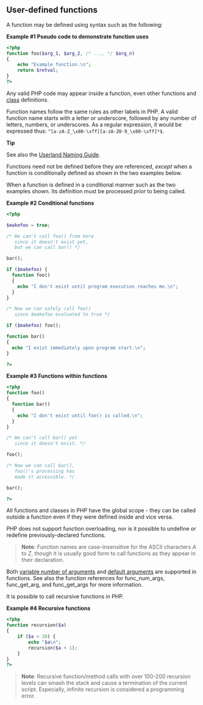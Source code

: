 User-defined functions
----------------------

A function may be defined using syntax such as the following:

**Example \#1 Pseudo code to demonstrate function uses**

``` php
<?php
function foo($arg_1, $arg_2, /* ..., */ $arg_n)
{
    echo "Example function.\n";
    return $retval;
}
?>
```

Any valid PHP code may appear inside a function, even other functions
and
<a href="/language/oop5/basic.html#language.oop5.basic.class" class="link">class</a>
definitions.

Function names follow the same rules as other labels in PHP. A valid
function name starts with a letter or underscore, followed by any number
of letters, numbers, or underscores. As a regular expression, it would
be expressed thus: `^[a-zA-Z_\x80-\xff][a-zA-Z0-9_\x80-\xff]*$`.

**Tip**

See also the
<a href="/userlandnaming.html" class="xref">Userland Naming Guide</a>.

Functions need not be defined before they are referenced, *except* when
a function is conditionally defined as shown in the two examples below.

When a function is defined in a conditional manner such as the two
examples shown. Its definition must be processed *prior* to being
called.

**Example \#2 Conditional functions**

``` php
<?php

$makefoo = true;

/* We can't call foo() from here 
   since it doesn't exist yet,
   but we can call bar() */

bar();

if ($makefoo) {
  function foo()
  {
    echo "I don't exist until program execution reaches me.\n";
  }
}

/* Now we can safely call foo()
   since $makefoo evaluated to true */

if ($makefoo) foo();

function bar() 
{
  echo "I exist immediately upon program start.\n";
}

?>
```

**Example \#3 Functions within functions**

``` php
<?php
function foo() 
{
  function bar() 
  {
    echo "I don't exist until foo() is called.\n";
  }
}

/* We can't call bar() yet
   since it doesn't exist. */

foo();

/* Now we can call bar(),
   foo()'s processing has
   made it accessible. */

bar();

?>
```

All functions and classes in PHP have the global scope - they can be
called outside a function even if they were defined inside and vice
versa.

PHP does not support function overloading, nor is it possible to
undefine or redefine previously-declared functions.

> **Note**: <span class="simpara"> Function names are case-insensitive
> for the ASCII characters *A* to *Z*, though it is usually good form to
> call functions as they appear in their declaration. </span>

Both
<a href="/functions/arguments.html#functions.variable-arg-list" class="link">variable number of arguments</a>
and
<a href="/functions/arguments.html#functions.arguments.default" class="link">default arguments</a>
are supported in functions. See also the function references for <span
class="function">func\_num\_args</span>, <span
class="function">func\_get\_arg</span>, and <span
class="function">func\_get\_args</span> for more information.

It is possible to call recursive functions in PHP.

**Example \#4 Recursive functions**

``` php
<?php
function recursion($a)
{
    if ($a < 20) {
        echo "$a\n";
        recursion($a + 1);
    }
}
?>
```

> **Note**: <span class="simpara"> Recursive function/method calls with
> over 100-200 recursion levels can smash the stack and cause a
> termination of the current script. Especially, infinite recursion is
> considered a programming error. </span>
